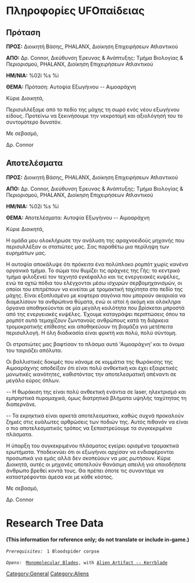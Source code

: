 # Πληροφορίες UFOπαίδειας

## Πρόταση

**ΠΡΟΣ:** Διοικητή Βάσης, PHALANX, Διοίκηση Επιχειρήσεων Ατλαντικού

**ΑΠΟ:** Δρ. Connor, Διεύθυνση Έρευνας & Ανάπτυξης: Τμήμα Βιολογίας &
Περιορισμού, PHALANX, Διοίκηση Επιχειρήσεων Ατλαντικού

**ΗΜ/ΝΙΑ:** %02i %s %i

**ΘΕΜΑ:** Πρόταση: Αυτοψία Εξωγήινου -- Αιμοαράχνη

Κύριε Διοικητά,

Περισυλλέξαμε από το πεδίο της μάχης τη σωρό ενός νέου εξωγήινου είδους.
Προτείνω να ξεκινήσουμε την νεκροτομή και αξιολόγησή του το συντομότερο
δυνατόν.

Με σεβασμό,

Δρ. Connor

## Αποτελέσματα

**ΠΡΟΣ:** Διοικητή Βάσης, PHALANX, Διοίκηση Επιχειρήσεων Ατλαντικού

**ΑΠΟ:** Δρ. Connor, Διεύθυνση Έρευνας & Ανάπτυξης: Τμήμα Βιολογίας &
Περιορισμού, PHALANX, Διοίκηση Επιχειρήσεων Ατλαντικού

**ΗΜ/ΝΙΑ:** %02i %s %i

**ΘΕΜΑ:** Αποτελέσματα: Αυτοψία Εξωγήινου -- Αιμοαράχνη

Κύριε Διοικητά,

Η ομάδα μου ολοκλήρωσε την ανάλυση της αραχνοειδούς μηχανής που
περισυλλέξαν οι στατιώτες μας. Σας παραθέτω μια περίληψη των ευρημάτων
μας.

Η αυτοψία αποκάλυψε ότι πρόκειτα ένα πολύπλοκο ρομπότ χωρίς κανένα
οργανικό τμήμα. Το σώμα του θυμίζει τις αράχνες της Γής: το κεντρικό
τμήμα φιλοξενεί τον τεχνητό εγκέφαλλο και τις ενεργειακές κυψέλες, ενώ
τα οχτώ πόδια του ελέγχονται μέσω ισχυρών σερβομηχανισμών, οι οποίοι του
επιτρέπουν να κινείται με τρομακτική ταχύτητα στο πεδίο της μάχης. Είναι
εξοπλισμένο με κοφτερα σαγόνια που μπορούν ακαριαία να διαμελίσουν τα
ανθρώπινα θύματα, ενώ οι ιστοί ή ακόμη και ολόκληρα όργανα αποθηκεύονται
σε μία μεγάλη κοιλότητα που βρίσκεται μπροστά από της ενεργειακές
κυψέλες. Έχουμε καταγράψει περιπτώσεις όπου τα ρομπότ αυτά τεμαχίζουν
ζωντανούς ανθρώπους κατά τη διάρκεια τρομοκρατικής επίθεσης και
αποθηκεύουν τη βιομάζα για μετέπειτα περισυλλογή. Η όλη διαδικασία είναι
φρικτή και πολύ, πολύ σύντομη.

Οι στρατιώτες μας βαφτίσαν το πλάσμα αυτό 'Αιμοαράχνη' και το όνομα του
ταιριάζει απόλυτα.

Οι βαλλιστικές δοκιμές που κάναμε σε κομμάτια της θωράκισης της
Αιμοαράχνης αποδείξαν ότι είναι πολύ ανθεκτική και έχει εξαιρετικές
μονωτικές ικανότητες, καθιστόντας την αποτελεσματική απέναντι σε μεγάλο
εύρος όπλων.

-- Η θωράκιση της είναι πολύ ανθεκτική ενάντια σε laser, ηλεκτρισμό και
εμπρηστικά πυρομαχικά, όμως διατρητικά βλήματα υψηλής ταχύτητας τη
διαπερνάνε.

-- Τα εκρηκτικά είναι αρκετά αποτελεσματικα, καθώς συχνά προκαλούν
ζημιές στις ευάλωτες αρθρώσεις των ποδιών της. Αυτός πιθανόν να είναι ο
πιο αποτελεσματικός τρόπος να ξεπαστρεύουμε τα συγκεκριμένα πλάσματα.

Η ύπαρξη του συγκεκριμένου πλάσματος εγείρει ορισμένα τρομακτικά
ερωτήματα. Υποδεικνύει ότι οι εξωγήινοι αρχίσαν να ενδιαφέρονται
προσωπικά για εμάς αλλά δεν σκοπεύουν να μας ρωτήσουν. Κύριε Διοικητά,
αυτές οι μηχανές αποτελούν θανάσιμη απειλή για οποιοδήποτε άνθρωπο
βρεθεί κοντά τους. Θα πρέπει όποτε τις συναντάμε να καταστρέφονται άμεσα
και με κάθε κόστος.

Με σεβασμό,

Δρ. Connor

# Research Tree Data

**(This information for reference only; do not translate or include
in-game.)**

*`Prerequisites:`*
` 1 Bloodspider corpse`

*`Opens:`*
` `[`Monomolecular Blades`](Equipment/Secondary_Weapons/Monomolecular_Blades "wikilink")`, with `[`Alien Artifact -- Kerrblade`](Equipment/Secondary_Weapons/Kerrblade "wikilink")

[Category:General](Category:General "wikilink")
[Category:Aliens](Category:Aliens "wikilink")